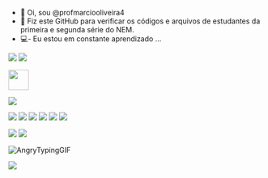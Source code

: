 - 👋 Oi, sou @profmarciooliveira4
- 👀 Fiz este GitHub para verificar os códigos e arquivos de estudantes da primeira e segunda série do NEM.
- 💻- Eu estou em constante aprendizado ...

<!---
profmarciooliveira4/profmarciooliveira4 is a ✨ special ✨ repository because its `README.md` (this file) appears on your GitHub profile.
You can click the Preview link to take a look at your changes.
--->
![](https://img.shields.io/badge/Opera-FF1B2D?style=for-the-badge&logo=Opera&logoColor=white)
![](https://img.shields.io/badge/LibreOffice-18A303?style=for-the-badge&logo=LibreOffice&logoColor=white)

<img src="https://cdn.jsdelivr.net/gh/devicons/devicon/icons/moodle/moodle-original.svg" width="40" height="40"/>

![](https://img.shields.io/badge/Linux_Mint-87CF3E?style=for-the-badge&logo=linux-mint&logoColor=white)

![](https://img.shields.io/badge/Scratch-4D97FF?style=for-the-badge&logo=Scratch&logoColor=white)
![](https://img.shields.io/badge/VSCode-0078D4?style=for-the-badge&logo=visual%20studio%20code&logoColor=white)
![](https://img.shields.io/badge/GitHub-100000?style=for-the-badge&logo=github&logoColor=white)
![](https://img.shields.io/badge/HTML5-E34F26?style=for-the-badge&logo=html5&logoColor=white)
![](https://img.shields.io/badge/CSS3-1572B6?style=for-the-badge&logo=css3&logoColor=white)
![](https://img.shields.io/badge/Vercel-000000?style=for-the-badge&logo=vercel&logoColor=white)

![](https://img.shields.io/badge/Figma-F24E1E?style=for-the-badge&logo=figma&logoColor=white)
![](https://img.shields.io/badge/Canva-%2300C4CC.svg?&style=for-the-badge&logo=Canva&logoColor=white)
       
         
![AngryTypingGIF](https://scontent.fbfh9-1.fna.fbcdn.net/v/t39.30808-6/402935136_7310448795632504_8534185134206100668_n.jpg?_nc_cat=107&ccb=1-7&_nc_sid=5f2048&_nc_eui2=AeH29Mq635JJUStkSBPz3bTqXB5UgHSdI6ZcHlSAdJ0jpnPyffLZQ-I4k5SKtZZMeCLROyz0KSHf9AdvatLxcaKy&_nc_ohc=OXZmNdXtPjEAX-KVWFl&_nc_ht=scontent.fbfh9-1.fna&oh=00_AfC06ClxII5rJFbAtkq2XrYUqWWsaNbvlBVDyZd4wBZ5sA&oe=65623A71)


![](https://github.com/camilafernanda/camilafernanda/raw/output/github-contribution-grid-snake.svg)

          





